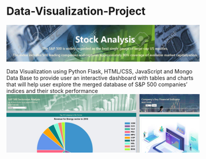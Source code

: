 # Data-Visualization-Project

![](Images/dashboard.JPG)

Data Visualization using Python Flask, HTML/CSS, JavaScript and Mongo Data Base to provide user an interactive dashboard with tables and charts that will help user explore the merged database of S&P 500 companies’ indices and their stock performance 
![](Images/dash1JPG.JPG)

